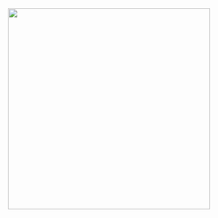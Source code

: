 <div align="center">
  <img src="https://media.giphy.com/media/du3J3cXyzhj75IOgvA/giphy.gif" width="400">
</div>